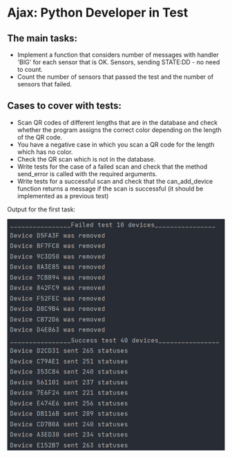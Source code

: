 # Ajax: Python Developer in Test

## The main tasks:
* Implement a function that considers number of messages with handler
'BIG' for each sensor that is OK. Sensors, sending STATE:DD - no need to count.
* Count the number of sensors that passed the test and the number of sensors that failed.

## Cases to cover with tests:
* Scan QR codes of different lengths that are in the database and check whether the program
assigns the correct color depending on the length of the QR code.
* You have a negative case in which you scan a QR code for the length which has no color.
* Check the QR scan which is not in the database.
* Write tests for the case of a failed scan and check that the method
send_error is called with the required arguments.
* Write tests for a successful scan and check that the can_add_device function
returns a message if the scan is successful (it should be implemented as a previous test)


Output for the first task:

![img.png](output_to_the_first_task.png)
